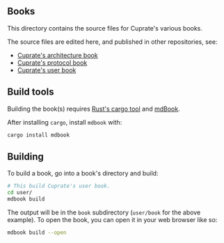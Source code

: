 ## Books
This directory contains the source files for Cuprate's various books.

The source files are edited here, and published in other repositories, see:
- [Cuprate's architecture book](https://github.com/Cuprate/architecture-book)
- [Cuprate's protocol book](https://github.com/Cuprate/monero-book)
- [Cuprate's user book](https://github.com/Cuprate/user-book)

## Build tools
Building the book(s) requires [Rust's cargo tool](https://doc.rust-lang.org/cargo/getting-started/installation.html) and [mdBook](https://github.com/rust-lang/mdBook).

After installing `cargo`, install `mdbook` with:
```bash
cargo install mdbook
```

## Building
To build a book, go into a book's directory and build:

```bash
# This build Cuprate's user book.
cd user/
mdbook build
```

The output will be in the `book` subdirectory (`user/book` for the above example). To open the book, you can open it in your web browser like so:
```bash
mdbook build --open
```
